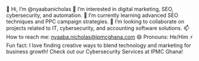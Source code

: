 👋 Hi, I’m @nyaabanicholas
👀 I’m interested in digital marketing, SEO, cybersecurity, and automation.
🌱 I’m currently learning advanced SEO techniques and PPC campaign strategies.
💞️ I’m looking to collaborate on projects related to IT, cybersecurity, and accounting software solutions.
📫 How to reach me: nyaaba.nicholas@ipmcghana.com
😄 Pronouns: He/Him
⚡ Fun fact: I love finding creative ways to blend technology and marketing for business growth!
Check out our Cybersecurity Services at IPMC Ghana!

<!--- nyaabanicholas/nyaabanicholas is a ✨ special ✨ repository because its `README.md` (this file) appears on your GitHub profile. You can click the Preview link to take a look at your changes. --->
